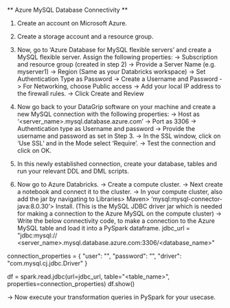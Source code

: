 ** Azure MySQL Database Connectivity **

1.	Create an account on Microsoft Azure.
2.	Create a storage account and a resource group.
3.	Now, go to ‘Azure Database for MySQL flexible servers’ and create a MySQL flexible server.
Assign the following properties:
-> Subscription and resource group (created in step 2)
-> Provide a Server Name (e.g. myserver1)
-> Region (Same as your Databricks workspace)
-> Set Authentication Type as Password
-> Create a Username and Password
-> For Networking, choose Public access
-> Add your local IP address to the firewall rules.
-> Click Create and Review

4. Now go back to your DataGrip software on your machine and create a new MySQL connection with the following properties:
-> Host as ‘<server_name>.mysql.database.azure.com’ 
-> Port as 3306
-> Authentication type as Username and password
-> Provide the username and password as set in Step 3.
-> In the SSL window, click on ‘Use SSL’ and in the Mode select ‘Require’.
-> Test the connection and click on OK.

5. In this newly established connection, create your database, tables and run your relevant DDL and DML scripts.

6. Now go to Azure Databricks.
-> Create a compute cluster.
-> Next create a notebook and connect it to the cluster.
-> In your compute cluster, also add the jar by navigating to Libraries> Maven> ‘mysql:mysql-connector-java:8.0.30’> Install. (This is the MySQL JDBC driver jar which is needed for making a connection to the Azure MySQL on the compute cluster)
-> Write the below connectivity code, to make a connection to the Azure MySQL table and load it into a PySpark dataframe.
jdbc_url = "jdbc:mysql:// <server_name>.mysql.database.azure.com:3306/<database_name>"

connection_properties = {
  "user": "<your username>",
  "password": "<your password>",
  "driver": "com.mysql.cj.jdbc.Driver"
}

df = spark.read.jdbc(url=jdbc_url, table="<table_name>", properties=connection_properties)
df.show()

-> Now execute your transformation queries in PySpark for your usecase.
